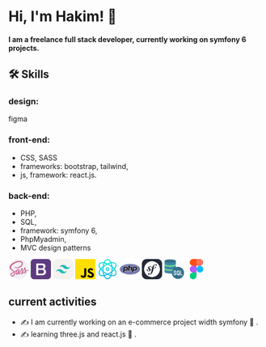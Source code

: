 # Hi, I'm Hakim! 👋 
#### I am a freelance full stack developer, currently working on symfony 6 projects.


## 🛠 Skills
### design:
figma
### front-end:
* CSS, SASS 
*  frameworks: bootstrap, tailwind,
*  js, framework: react.js.
### back-end:
* PHP,
* SQL,
*  framework: symfony 6,
*  PhpMyadmin,
*  MVC design patterns
<p><img src="images/sass.png" alt="sass" width="40" height="40"> <img src="images/bootstrap.png" alt="bootstrap"  width="40" height="40"> <img src="https://raw.githubusercontent.com/tandpfun/skill-icons/main/icons/TailwindCSS-Light.svg" alt=""width="40" height="40"> <img src="images/js.png" alt="js"width="40" height="40" > <img src="images/physics.png" alt="react"width="40" height="40"> <img src="images/php.png" alt="php"width="40" height="40"> <img src="https://github.com/tandpfun/skill-icons/blob/9904dfdfef9bf5d8ae649a85fcb531b5892b0796/icons/Symfony-Dark.svg" alt="symfony" width="40" height="40"> <img src="images/sql-server.png" alt="SQL"width="40" height="40"> <img src="images/figma.png" alt=""width="40" height="40">  </p>

## current activities

* :writing_hand:  I am currently working on an e-commerce project width symfony :muscle: .
* :writing_hand:  learning three.js and react.js :muscle: .
